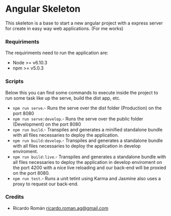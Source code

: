 Angular Skeleton
==============

This skeleton is a base to start a new angular project with a express server for create in easy way web applications. (For me works)

### Requiriments ###

The requiriments need to run the application are:

 * Node >= v6.10.3
 * npm >= v5.0.3

### Scripts ###

Below this you can find some commands to execute inside the project to run some task like up the serve, build the dist app, etc.

 * `npm run serve`.- Runs the serve over the dist folder (Production) on the port 8080
 * `npm run serve:develop`.- Runs the serve over the public folder (Development) on the port 8080
 * `npm run build`.- Transpiles and generates a minified standalone bundle with all files necessaries to deploy the application.
 * `npm run build:develop`.- Transpiles and generates a standalone bundle with all files necessaries to deploy the application in develop enviroment.
 * `npm run build:live`.- Transpiles and generates a standalone bundle with all files necessaries to deploy the application in develop enviroment on the port 4200 with a nice live reloading and our back-end will be proxied on the port 8080.
 * `npm run test`.- Runs a unit tetint using Karma and Jasmine also uses a proxy to request our back-end.

### Credits ###

 * Ricardo Román <ricardo.roman.ag@gmail.com>
